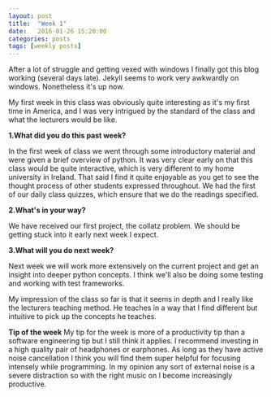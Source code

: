 ```yaml
---
layout: post
title:  "Week 1"
date:   2016-01-26 15:20:00
categories: posts
tags: [weekly posts]
---
```


After a lot of struggle and getting vexed with windows I finally got this blog
working (several days late). Jekyll seems to work very awkwardly on windows.
Nonetheless it's up now.

My first week in this class was obviously quite interesting as it's my first
time in America, and I was very intrigued by the standard of the class and what
the lecturers would be like.


**1.What did you do this past week?**

In the first week of class we went through some introductory material
and were given a brief overview of python. It was very clear early on that
this class would be quite interactive, which is very different to my
home university in Ireland. That said I find it quite enjoyable as you get
to see the thought process of other students expressed throughout. We had the
first of our daily class quizzes, which ensure that we do the readings
specified.

**2.What's in your way?**

We have received our first project, the collatz problem. We should be getting
stuck into it early next week I expect.

**3.What will you do next week?**

Next week we will work more extensively on the current project and get
an insight into deeper python concepts. I think we'll also be doing some
testing and working with test frameworks.


My impression of the class so far is that it seems in depth and I really like
the lecturers teaching method. He teaches in a way that I find different but
intuitive to pick up the concepts he teaches.

**Tip of the week**
My tip for the week is more of a productivity tip than a software
engineering tip but I still think it applies. I recommend investing in
a high quality pair of headphones or earphones. As long as they have active
noise cancellation I think you will find them super helpful for focusing
intensely while programming. In my opinion any sort of external noise is
a severe distraction so with the right music on I become increasingly
productive.

